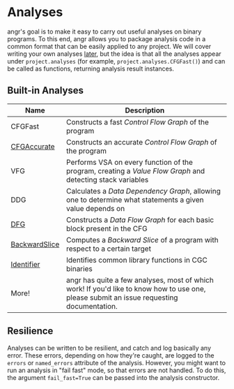 # Analyses

angr's goal is to make it easy to carry out useful analyses on binary programs.
To this end, angr allows you to package analysis code in a common format that can be easily applied to any project.
We will cover writing your own analyses [later](analysis_writing.md), but the idea is that all the analyses appear under `project.analyses` (for example, `project.analyses.CFGFast()`) and can be called as functions, returning analysis result instances.

## Built-in Analyses

| Name                                        | Description                                                                                                                               |
| --------                                    | -------------                                                                                                                             |
| CFGFast                                     | Constructs a fast *Control Flow Graph* of the program                                                                                     |
| [CFGAccurate](analyses/cfg_accurate.md)     | Constructs an accurate *Control Flow Graph* of the program                                                                                |
| VFG                                         | Performs VSA on every function of the program, creating a *Value Flow Graph* and detecting stack variables                                |
| DDG                                         | Calculates a *Data Dependency Graph*, allowing one to determine what statements a given value depends on                                  |
| [DFG](analyses/dfg.md)                      | Constructs a *Data Flow Graph* for each basic block present in the CFG                                                                    |
| [BackwardSlice](analyses/backward_slice.md) | Computes a *Backward Slice* of a program with respect to a certain target                                                                 |
| [Identifier](analyses/identifier.md)        | Identifies common library functions in CGC binaries                                                                                       |
| More!                                       | angr has quite a few analyses, most of which work! If you'd like to know how to use one, please submit an issue requesting documentation. |

## Resilience

Analyses can be written to be resilient, and catch and log basically any error.
These errors, depending on how they're caught, are logged to the `errors` or `named_errors` attribute of the analysis.
However, you might want to run an analysis in "fail fast" mode, so that errors are not handled.
To do this, the argument `fail_fast=True` can be passed into the analysis constructor.
